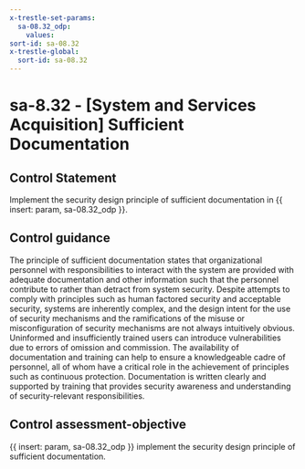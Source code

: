 ```yaml
---
x-trestle-set-params:
  sa-08.32_odp:
    values:
sort-id: sa-08.32
x-trestle-global:
  sort-id: sa-08.32
---
```


# sa-8.32 - \[System and Services Acquisition\] Sufficient Documentation

## Control Statement

Implement the security design principle of sufficient documentation in {{ insert: param, sa-08.32_odp }}.

## Control guidance

The principle of sufficient documentation states that organizational personnel with responsibilities to interact with the system are provided with adequate documentation and other information such that the personnel contribute to rather than detract from system security. Despite attempts to comply with principles such as human factored security and acceptable security, systems are inherently complex, and the design intent for the use of security mechanisms and the ramifications of the misuse or misconfiguration of security mechanisms are not always intuitively obvious. Uninformed and insufficiently trained users can introduce vulnerabilities due to errors of omission and commission. The availability of documentation and training can help to ensure a knowledgeable cadre of personnel, all of whom have a critical role in the achievement of principles such as continuous protection. Documentation is written clearly and supported by training that provides security awareness and understanding of security-relevant responsibilities.

## Control assessment-objective

{{ insert: param, sa-08.32_odp }} implement the security design principle of sufficient documentation.
